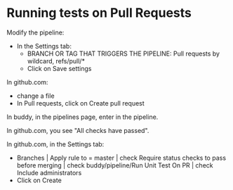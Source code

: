 # Running tests on Pull Requests

Modify the pipeline:
- In the Settings tab:
  - BRANCH OR TAG THAT TRIGGERS THE PIPELINE: Pull requests by wildcard, refs/pull/*
  - Click on Save settings

In github.com:
- change a file
- In Pull requests, click on Create pull request

In buddy, in the pipelines page, enter in the pipeline.

In github.com, you see "All checks have passed".

In github.com, in the Settings tab:
- Branches | Apply rule to = master | check Require status checks to pass before merging | check buddy/pipeline/Run Unit Test On PR | check Include administrators
- Click on Create
